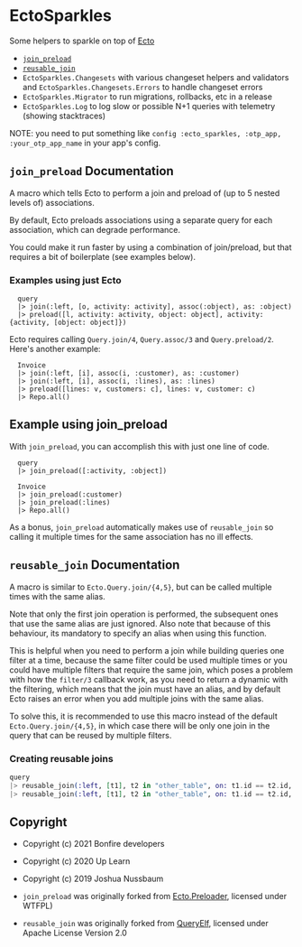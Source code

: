 # EctoSparkles

Some helpers to sparkle on top of [Ecto](https://hexdocs.pm/ecto/Ecto.html) 

- [`join_preload`](#join_preload-documentation)
- [`reusable_join`](#reusablejoin-documentation)
- `EctoSparkles.Changesets` with various changeset helpers and validators and `EctoSparkles.Changesets.Errors` to handle changeset errors
- `EctoSparkles.Migrator` to run migrations, rollbacks, etc in a release
- `EctoSparkles.Log` to log slow or possible N+1 queries with telemetry (showing stacktraces)

NOTE: you need to put something like `config :ecto_sparkles, :otp_app, :your_otp_app_name` in your app's config.


## `join_preload` Documentation

A macro which tells Ecto to perform a join and preload of (up to 5 nested levels of) associations.

By default, Ecto preloads associations using a separate query for each association, which can degrade performance.

You could make it run faster by using a combination of join/preload, but that requires a bit of boilerplate (see examples below).

### Examples using just Ecto
```
  query
  |> join(:left, [o, activity: activity], assoc(:object), as: :object)
  |> preload([l, activity: activity, object: object], activity: {activity, [object: object]})
```

Ecto requires calling `Query.join/4`, `Query.assoc/3` and `Query.preload/2`. Here's another example:

```
  Invoice
  |> join(:left, [i], assoc(i, :customer), as: :customer)
  |> join(:left, [i], assoc(i, :lines), as: :lines)
  |> preload([lines: v, customers: c], lines: v, customer: c)
  |> Repo.all()
```

## Example using join_preload

With `join_preload`, you can accomplish this with just one line of code.

```
  query
  |> join_preload([:activity, :object])
```

```
  Invoice
  |> join_preload(:customer)
  |> join_preload(:lines)
  |> Repo.all()
```

As a bonus, `join_preload` automatically makes use of `reusable_join`
so calling it multiple times for the same association has no ill effects.


## `reusable_join` Documentation

A macro is similar to `Ecto.Query.join/{4,5}`, but can be called multiple times 
with the same alias.

Note that only the first join operation is performed, the subsequent ones that use the same alias
are just ignored. Also note that because of this behaviour, its mandatory to specify an alias when
using this function.

This is helpful when you need to perform a join while building queries one filter at a time,
because the same filter could be used multiple times or you could have multiple filters that
require the same join, which poses a problem with how the `filter/3` callback work, as you
need to return a dynamic with the filtering, which means that the join must have an alias,
and by default Ecto raises an error when you add multiple joins with the same alias.

To solve this, it is recommended to use this macro instead of the default `Ecto.Query.join/{4,5}`,
in which case there will be only one join in the query that can be reused by multiple filters.

### Creating reusable joins

```elixir
query
|> reusable_join(:left, [t1], t2 in "other_table", on: t1.id == t2.id, as: :other_a)
|> reusable_join(:left, [t1], t2 in "other_table", on: t1.id == t2.id, as: :other_b)
```


## Copyright 

- Copyright (c) 2021 Bonfire developers
- Copyright (c) 2020 Up Learn
- Copyright (c) 2019 Joshua Nussbaum 

- `join_preload` was originally forked from [Ecto.Preloader](https://github.com/joshnuss/ecto_preloader), licensed under WTFPL)
- `reusable_join` was originally forked from [QueryElf](https://gitlab.com/up-learn-uk/query-elf), licensed under Apache License Version 2.0
